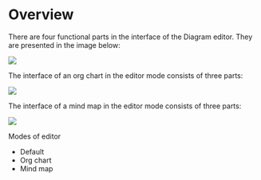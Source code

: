 Overview
============

There are four functional parts in the interface of the Diagram editor. They are presented in the image below:

<img src="diagram_editor_new2.png">

The interface of an org chart in the editor mode consists of three parts: 

<img src="orgchart_editor.png">

The interface of a mind map in the editor mode consists of three parts: 

<img src="mindmap_editor.png">

Modes of editor

- Default
- Org chart
- Mind map